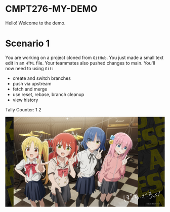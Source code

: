 # CMPT276-MY-DEMO
Hello! Welcome to the demo.

# Scenario 1
You are working on a project cloned from `GitHub`. You just made a small text edit in an `HTML` file. Your teammates also pushed changes to main. You'll now need to using `Git`:
- create and switch branches 
- push via upstream 
- fetch and merge 
- use reset, rebase, branch cleanup
- view history 

Tally Counter:
1
2

<img src="images/bocchi.jpg" width="600px" alt="bocchi band">


